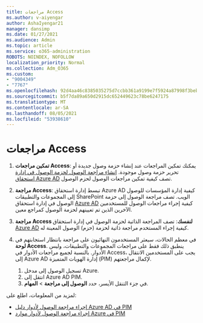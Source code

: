 ```yaml
---
title: مراجعات Access
ms.author: v-aiyengar
author: AshaIyengar21
manager: dansimp
ms.date: 01/27/2021
ms.audience: Admin
ms.topic: article
ms.service: o365-administration
ROBOTS: NOINDEX, NOFOLLOW
localization_priority: Normal
ms.collection: Adm_O365
ms.custom:
- "9004349"
- "7767"
ms.openlocfilehash: 92d4aa46c8385035275d7ccbb361a9199e7f5924a87998f3beba32a2b02bbcc9
ms.sourcegitcommit: b5f7da89a650d2915dc652449623c78be6247175
ms.translationtype: MT
ms.contentlocale: ar-SA
ms.lasthandoff: 08/05/2021
ms.locfileid: "53938610"
---
```

# <a name="access-reviews"></a>مراجعات Access

1. **تمكين مراجعات Access**: يمكنك تمكين المراجعات عند إنشاء حزمة وصول جديدة أو تحرير حزمة وصول موجودة. [إنشاء مراجعة الوصول لحزمة الوصول في إدارة استحقاق Azure AD](https://docs.microsoft.com/azure/active-directory/governance/entitlement-management-access-reviews-create) تصف كيفية تمكين مراجعات الوصول لحزم الوصول.

1. **مراجعة Access**: تبسط إدارة استحقاق Azure AD كيفية إدارة المؤسسات للوصول إلى المجموعات والتطبيقات SharePoint الويب. تصف مراجعة الوصول إلى حزمة الوصول في إدارة استحقاق [Azure AD](https://docs.microsoft.com/azure/active-directory/governance/entitlement-management-access-reviews-create) كيفية إجراء مراجعات الوصول للمستخدمين الآخرين الذين تم تعيينهم لحزمة الوصول كمراجع معين.

1. **مراجعة Access لنفسك**: تصف المراجعة الذاتية لحزمة الوصول في إدارة استحقاق [Azure AD](https://docs.microsoft.com/azure/active-directory/governance/entitlement-management-access-reviews-self-review) كيفية إجراء المستخدم مراجعة ذاتية لحزمة (حزم) الوصول المعينة له.

1. في معظم الحالات، سيعثر المستخدمون النهائيون على مراجعة بانتظار استجابتهم في **لوحة Access**. ينطبق ذلك فقط على مراجعات المجموعات والتطبيقات، وليس الأدوار. بالنسبة لجميع مراجعات الأدوار في Access، يجب على المستخدمين الانتقال إلى Azure AD إدارة الهويات المتميزة (PIM) لإكمال مراجعتهم.

    1. تسجيل الوصول إلى مدخل Azure.
    2. انتقل إلى Azure AD PIM.
    3. في جزء التنقل الأيسر، حدد **الوصول إلى مراجعة**  >  **المهام**.
    
لمزيد من المعلومات، اطلع على:

- [إجراء مراجعة الوصول لأدوار دليل Azure AD في PIM ](https://docs.microsoft.com/azure/active-directory/privileged-identity-management/pim-how-to-perform-security-review/)
- [إجراء مراجعة الوصول لأدوار موارد Azure في PIM](https://docs.microsoft.com/azure/active-directory/privileged-identity-management/pim-resource-roles-perform-access-review/)